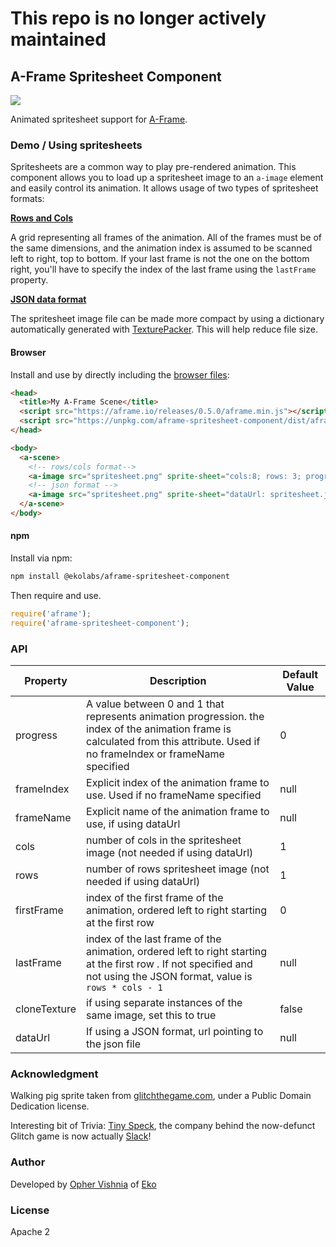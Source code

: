 # This repo is no longer actively maintained #

## A-Frame Spritesheet Component

<img src="https://ekolabs.github.io/aframe-spritesheet-component/aframe_spritesheet.gif">

Animated spritesheet support for [A-Frame](https://aframe.io).

### Demo / Using spritesheets

Spritesheets are a common way to play pre-rendered animation. This component allows you to load up a spritesheet image to an `a-image` element and easily control its animation. It allows usage of two types of spritesheet formats:

**[Rows and Cols](https://ekolabs.github.io/aframe-spritesheet-component/examples/rowscols/)**

A grid representing all frames of the animation. All of the frames must be of the same dimensions, and the animation index is assumed to be scanned left to right, top to bottom. If your last frame is not the one on the bottom right, you'll have to specify the index of the last frame using the `lastFrame` property.

**[JSON data format](https://ekolabs.github.io/aframe-spritesheet-component/examples/json/)**

The spritesheet image file can be made more compact by using a dictionary automatically generated with  [TexturePacker](https://www.codeandweb.com/texturepacker). This will help reduce file size.

#### Browser

Install and use by directly including the [browser files](dist):

```html
<head>
  <title>My A-Frame Scene</title>
  <script src="https://aframe.io/releases/0.5.0/aframe.min.js"></script>
  <script src="https://unpkg.com/aframe-spritesheet-component/dist/aframe-spritesheet-component.min.js"></script>
</head>

<body>
  <a-scene>
    <!-- rows/cols format-->
    <a-image src="spritesheet.png" sprite-sheet="cols:8; rows: 3; progress: 0;"></a-image>
    <!-- json format -->
    <a-image src="spritesheet.png" sprite-sheet="dataUrl: spritesheet.json; progress: 0;" ></a-image>
  </a-scene>
</body>
```

<!-- If component is accepted to the Registry, uncomment this. -->
<!--
Or with [angle](https://npmjs.com/package/angle/), you can install the proper
version of the component straight into your HTML file, respective to your
version of A-Frame:

```sh
angle install aframe-spritesheet-component
```
-->

#### npm

Install via npm:

```bash
npm install @ekolabs/aframe-spritesheet-component
```

Then require and use.

```js
require('aframe');
require('aframe-spritesheet-component');
```

### API

| Property | Description | Default Value |
| -------- | ----------- | ------------- |
| progress | A value between 0 and 1 that represents animation progression. the index of the animation frame is calculated from this attribute. Used if no frameIndex or frameName specified | 0 |
| frameIndex | Explicit index of the animation frame to use. Used if no frameName specified | null |
| frameName | Explicit name of the animation frame to use, if using dataUrl | null |
| cols | number of cols in the spritesheet image (not needed if using dataUrl)| 1 |
| rows | number of rows spritesheet image (not needed if using dataUrl) | 1 |
| firstFrame| index of the first frame of the animation, ordered left to right starting at the first row | 0 |
| lastFrame| index of the last frame of the animation, ordered left to right starting at the first row . If not specified and not using the JSON format, value is `rows * cols - 1`| null |
| cloneTexture | if using separate instances of the same image, set this to true | false |
| dataUrl | If using a JSON format, url pointing to the json file| null |


### Acknowledgment
Walking pig sprite taken from <a href="http://www.glitchthegame.com">glitchthegame.com</a>, under a Public Domain Dedication license.

Interesting bit of Trivia: [Tiny Speck](https://tinyspeck.com/), the company behind the now-defunct Glitch game is now actually [Slack](https://slack.com)!

### Author
Developed by [Opher Vishnia](http://twitter.com/opherv) of [Eko](http://www.helloeko.com)

### License
Apache 2
